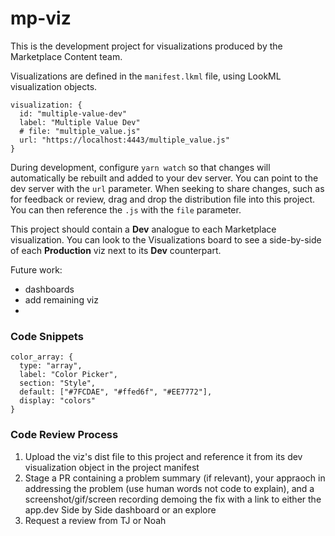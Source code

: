 # mp-viz

This is the development project for visualizations produced by the Marketplace Content team.

Visualizations are defined in the `manifest.lkml` file, using LookML visualization objects.

```
visualization: {
  id: "multiple-value-dev"
  label: "Multiple Value Dev"
  # file: "multiple_value.js"
  url: "https://localhost:4443/multiple_value.js"
}
```
During development, configure `yarn watch` so that changes will automatically be rebuilt and added to your dev server. You can point to the dev server with the `url` parameter. When seeking to share changes, such as for feedback or review, drag and drop the distribution file into this project. You can then reference the `.js` with the `file` parameter.

This project should contain a **Dev** analogue to each Marketplace visualization. You can look to the Visualizations board to see a side-by-side of each **Production** viz next to its **Dev** counterpart.

Future work:
- dashboards
- add remaining viz
-

### Code Snippets

```
color_array: {
  type: "array",
  label: "Color Picker",
  section: "Style",
  default: ["#7FCDAE", "#ffed6f", "#EE7772"],
  display: "colors"
}
```

### Code Review Process

1. Upload the viz's dist file to this project and reference it from its dev visualization object in the project manifest
2. Stage a PR containing a problem summary (if relevant), your appraoch in addressing the problem (use human words not code to explain), and a screenshot/gif/screen recording demoing the fix with a link to either the app.dev Side by Side dashboard or an explore
3. Request a review from TJ or Noah
